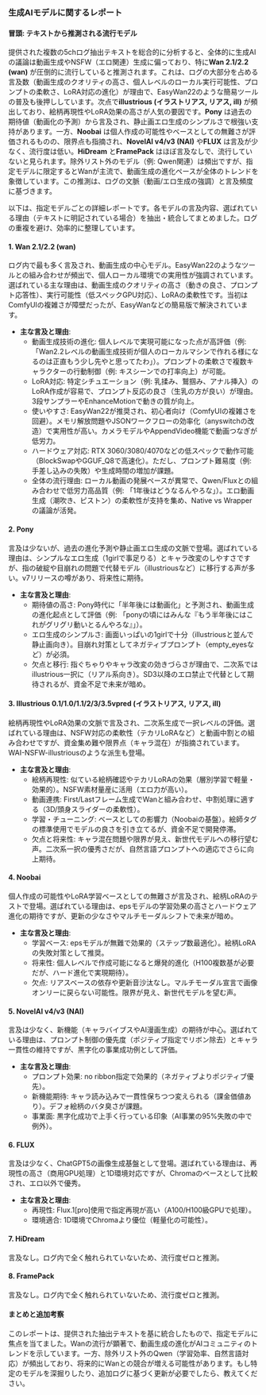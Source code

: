 ### 生成AIモデルに関するレポート

#### 冒頭: テキストから推測される流行モデル
提供された複数の5chログ抽出テキストを総合的に分析すると、全体的に生成AIの議論は動画生成やNSFW（エロ関連）生成に偏っており、特に**Wan 2.1/2.2 (wan)** が圧倒的に流行していると推測されます。これは、ログの大部分を占める言及数（動画生成のクオリティの高さ、個人レベルのローカル実行可能性、プロンプトの柔軟さ、LoRA対応の進化）が理由で、EasyWan22のような簡易ツールの普及も後押ししています。次点で**illustrious (イラストリアス, リアス, ill)** が頻出しており、絵柄再現性やLoRA効果の高さが人気の要因です。**Pony** は過去の期待値（動画化の予測）から言及され、静止画エロ生成のシンプルさで根強い支持があります。一方、**Noobai** は個人作成の可能性やベースとしての無難さが評価されるものの、限界点も指摘され、**NovelAI v4/v3 (NAI)** や**FLUX** は言及が少なく、流行度は低い。**HiDream** と**FramePack** はほぼ言及なしで、流行していないと見られます。除外リスト外のモデル（例: Qwen関連）は頻出ですが、指定モデルに限定するとWanが主流で、動画生成の進化ペースが全体のトレンドを象徴しています。この推測は、ログの文脈（動画/エロ生成の強調）と言及頻度に基づきます。

以下は、指定モデルごとの詳細レポートです。各モデルの言及内容、選ばれている理由（テキストに明記されている場合）を抽出・統合してまとめました。ログの重複を避け、効率的に整理しています。

#### 1. Wan 2.1/2.2 (wan)
ログ内で最も多く言及され、動画生成の中心モデル。EasyWan22のようなツールとの組み合わせが頻出で、個人ローカル環境での実用性が強調されています。選ばれている主な理由は、動画生成のクオリティの高さ（動きの良さ、プロンプト応答性）、実行可能性（低スペックGPU対応）、LoRAの柔軟性です。当初はComfyUIの複雑さが障壁だったが、EasyWanなどの簡易版で解決されています。

- **主な言及と理由**:
  - 動画生成技術の進化: 個人レベルで実現可能になった点が高評価（例: 「Wan2.2レベルの動画生成技術が個人のローカルマシンで作れる様になるのは正直もう少し先やと思ってたわ」）。プロンプトの柔軟さで複数キャラクターの行動制御（例: キスシーンでの打率向上）が可能。
  - LoRA対応: 特定シチュエーション（例: 乳揉み、鷲掴み、アナル挿入）のLoRA作成が容易で、プロンプト反応の良さ（生乳の方が良い）が理由。3段サンプラーやEnhanceMotionで動きの質が向上。
  - 使いやすさ: EasyWan22が推奨され、初心者向け（ComfyUIの複雑さを回避）。メモリ解放問題やJSONワークフローの効率化（anyswitchの改造）で実用性が高い。カメラモデルやAppendVideo機能で動画つなぎが低労力。
  - ハードウェア対応: RTX 3060/3080/4070などの低スペックで動作可能（BlockSwapやGGUF_Q8で高速化）。ただし、プロンプト難易度（例: 手差し込みの失敗）や生成時間の増加が課題。
  - 全体の流行理由: ローカル動画の発展ペースが異常で、Qwen/Fluxとの組み合わせで低労力高品質（例: 「1年後はどうなるんやろな」）。エロ動画生成（潮吹き、ピストン）の柔軟性が支持を集め、Native vs Wrapperの議論が活発。

#### 2. Pony
言及は少ないが、過去の進化予測や静止画エロ生成の文脈で登場。選ばれている理由は、シンプルなエロ生成（1girlで事足りる）とキャラ改変のしやすさですが、指の破綻や目崩れの問題で代替モデル（illustriousなど）に移行する声が多い。v7リリースの噂があり、将来性に期待。

- **主な言及と理由**:
  - 期待値の高さ: Pony時代に「半年後には動画化」と予測され、動画生成の進化起点として評価（例: 「ponyの頃にはみんな『もう半年後にはこれがグリグリ動いとるんやろな』」）。
  - エロ生成のシンプルさ: 画面いっぱいの1girlで十分（illustriousと並んで静止画向き）。目崩れ対策としてネガティブプロンプト（empty_eyesなど）が必須。
  - 欠点と移行: 指ぐちゃりやキャラ改変の効きづらさが理由で、二次系ではillustrious一択に（リアル系向き）。SD3以降のエロ禁止で代替として期待されるが、資金不足で未来が暗め。

#### 3. Illustrious 0.1/1.0/1.1/2/3/3.5vpred (イラストリアス, リアス, ill)
絵柄再現性やLoRA効果の文脈で言及され、二次系生成で一択レベルの評価。選ばれている理由は、NSFW対応の柔軟性（テカリLoRAなど）と動画中割との組み合わせですが、資金集め難や限界点（キャラ混在）が指摘されています。WAI-NSFW-illustriousのような派生も登場。

- **主な言及と理由**:
  - 絵柄再現性: 似ている絵柄確認やテカリLoRAの効果（層別学習で軽量・効果的）。NSFW素材量産に活用（エロ力が高い）。
  - 動画連携: First/Lastフレーム生成でWanと組み合わせ、中割処理に適する（3D/頭身スライダーの柔軟性）。
  - 学習・チューニング: ベースとしての影響力（Noobaiの基盤）。絵師タグの標準使用でモデルの良さを引き立てるが、資金不足で開発停滞。
  - 欠点と将来性: キャラ混在問題や限界が見え、新世代モデルへの移行望む声。二次系一択の優秀さだが、自然言語プロンプトへの適応でさらに向上期待。

#### 4. Noobai
個人作成の可能性やLoRA学習ベースとしての無難さが言及され、絵柄LoRAのテストで登場。選ばれている理由は、epsモデルの学習効果の高さとハードウェア進化の期待ですが、更新の少なさやマルチモーダルシフトで未来が暗め。

- **主な言及と理由**:
  - 学習ベース: epsモデルが無難で効果的（ステップ数最適化）。絵柄LoRAの失敗対策として推奨。
  - 将来性: 個人レベルで作成可能になると爆発的進化（H100複数基が必要だが、ハード進化で実現期待）。
  - 欠点: リアスベースの依存や更新音沙汰なし。マルチモーダル宣言で画像オンリーに戻らない可能性。限界が見え、新世代モデルを望む声。

#### 5. NovelAI v4/v3 (NAI)
言及は少なく、新機能（キャラバイブスやAI漫画生成）の期待が中心。選ばれている理由は、プロンプト制御の優先度（ポジティブ指定でリボン除去）とキャラ一貫性の維持ですが、黒字化の事業成功例として評価。

- **主な言及と理由**:
  - プロンプト効果: no ribbon指定で効果的（ネガティブよりポジティブ優先）。
  - 新機能期待: キャラ読み込みで一貫性保ちつつ変えられる（課金価値あり）。デフォ絵柄のバタ臭さが課題。
  - 事業面: 黒字化成功で上手く行っている印象（AI事業の95%失敗の中で例外）。

#### 6. FLUX
言及は少なく、ChatGPT5の画像生成基盤として登場。選ばれている理由は、再現性の高さ（商用GPU処理）と1D環境対応ですが、Chromaのベースとして比較され、エロ以外で優秀。

- **主な言及と理由**:
  - 再現性: Flux.1[pro]使用で指定再現が高い（A100/H100級GPUで処理）。
  - 環境適合: 1D環境でChromaより優位（軽量化の可能性）。

#### 7. HiDream
言及なし。ログ内で全く触れられていないため、流行度ゼロと推測。

#### 8. FramePack
言及なし。ログ内で全く触れられていないため、流行度ゼロと推測。

#### まとめと追加考察
このレポートは、提供された抽出テキストを基に統合したもので、指定モデルに焦点を当てました。Wanの流行が顕著で、動画生成の進化がAIコミュニティのトレンドを示しています。一方、除外リスト外のQwen（学習効率、自然言語対応）が頻出しており、将来的にWanとの競合が増える可能性があります。もし特定のモデルを深掘りしたり、追加ログに基づく更新が必要でしたら、教えてください。